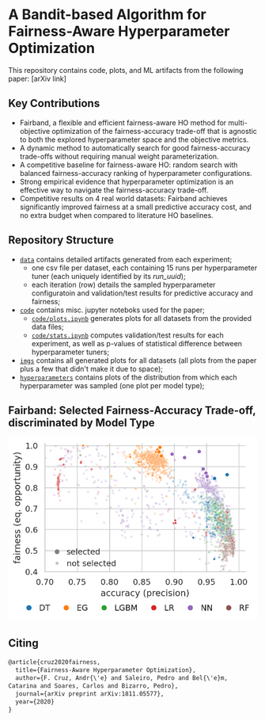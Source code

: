 # A Bandit-based Algorithm for Fairness-Aware Hyperparameter Optimization

This repository contains code, plots, and ML artifacts from the following paper: [arXiv link]

## Key Contributions

- Fairband, a flexible and efficient fairness-aware HO method for multi-objective optimization of the fairness-accuracy trade-off that is agnostic to both the explored hyperparameter space and the objective metrics.
- A dynamic method to automatically search for good fairness-accuracy trade-offs without requiring manual weight parameterization.
- A competitive baseline for fairness-aware HO: random search with balanced fairness-accuracy ranking of hyperparameter configurations.
- Strong empirical evidence that hyperparameter optimization is an effective way to navigate the fairness-accuracy trade-off.
- Competitive results on 4 real world datasets: Fairband achieves significantly improved fairness at a small predictive accuracy cost, and no extra budget when compared to literature HO baselines.


## Repository Structure

- [`data`](data) contains detailed artifacts generated from each experiment;
  - one csv file per dataset, each containing 15 runs per hyperparameter tuner (each uniquely identified by its _run\_uuid_);
  - each iteration (row) details the sampled hyperparameter configuratoin and validation/test results for predictive accuracy and fairness;
- [`code`](code) contains misc. jupyter noteboks used for the paper;
  - [`code/plots.ipynb`](code/plots.ipynb) generates plots for all datasets from the provided data files;
  - [`code/stats.ipynb`](code/stats.ipynb) computes validation/test results for each experiment, as well as p-values of statistical difference between hyperparameter tuners;
- [`imgs`](imgs) contains all generated plots for all datasets (all plots from the paper plus a few that didn't make it due to space);
- [`hyperparameters`](hyperparameters) contains plots of the distribution from which each hyperparameter was sampled (one plot per model type);


## Fairband: Selected Fairness-Accuracy Trade-off, discriminated by Model Type

![EG Experiment](imgs/Adult/EG_experiment.png)


<!-- ## Fairband: Fairness and Accuracy Progression

| Adult dataset | AOF dataset |
|:-:|:-:|
|![Adult](imgs/Adult/validation_fairness_accuracy_over_budget_horizontal.png)|![AOF](imgs/AOF/validation_fairness_accuracy_over_budget_horizontal.png)|

| COMPAS dataset | Donors Choose dataset |
|:-:|:-:|
|![COMPAS](imgs/COMPAS/validation_fairness_accuracy_over_budget_horizontal.png)|![Donors Choose](imgs/DonorsChoose/validation_fairness_accuracy_over_budget_horizontal.png)|


## Fairband: Model Selection

| Adult dataset | AOF dataset |
|:-:|:-:|
|![Adult](imgs/Adult/validation_fairness_performance_is_selected_by_tuner.png)|![AOF](imgs/AOF/validation_fairness_performance_is_selected_by_tuner.png)|

| COMPAS dataset | Donors Choose dataset |
|:-:|:-:|
|![COMPAS](imgs/COMPAS/validation_fairness_performance_is_selected_by_tuner.png)|![Donors Choose](imgs/DonorsChoose/validation_fairness_performance_is_selected_by_tuner.png)|


## Fairband: Density of Pareto Optimal Models, as Iterations Progress

| Adult dataset | AOF dataset |
|:-:|:-:|
|![Adult](imgs/Adult/validation_FB_heatmap_pf_density.png)|![AOF](imgs/AOF/validation_FB_heatmap_pf_density.png)|

| COMPAS dataset | Donors Choose dataset |
|:-:|:-:|
|![COMPAS](imgs/COMPAS/validation_FB_heatmap_pf_density.png)|![Donors Choose](imgs/DonorsChoose/validation_FB_heatmap_pf_density.png)| -->


## Citing
```
@article{cruz2020fairness,
  title={Fairness-Aware Hyperparameter Optimization},
  author={F. Cruz, Andr{\'e} and Saleiro, Pedro and Bel{\'e}m, Catarina and Soares, Carlos and Bizarro, Pedro},
  journal={arXiv preprint arXiv:1811.05577},
  year={2020}
}
```
